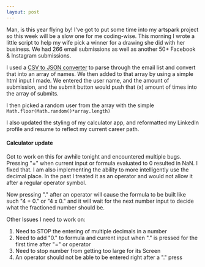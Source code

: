 ```yaml
---
layout: post
---
```

Man, is this year flying by! I've got to put some time into my artspark project so this week will be a slow one for me coding-wise. This morning I wrote a little script to help my wife pick a winner for a drawing she did with her business. We had 266 email submissions as well as another 50+ Facebook & Instagram submissions.

I used a [CSV to JSON converter](https://csvjson.com/csv2json) to parse through the email list and convert that into an array of names. We then added to that array by using a simple html input I made. We entered the user name, and the amount of submission, and the submit button would push that (x) amount of times into the array of submits.

I then picked a random user from the array with the simple``` Math.floor(Math.random()*array.length)```

I also updated the styling of my calculator app, and reformatted my LinkedIn profile and resume to reflect my current career path.

#### Calculator update
Got to work on this for awhile tonight and encountered multiple bugs. Pressing "=" when current input or formula evaluated to 0 resulted in NaN. I fixed that. I am also implementing the ability to more intelligently use the decimal place. In the past I treated it as an operator and would not allow it after a regular operator symbol.

Now pressing "." after an operator will cause the formula to be built like such "4 + 0." or "4 x 0." and it will wait for the next number input to decide what the fractioned number should be.

Other Issues I need to work on:
1. Need to STOP the entering of multiple decimals in a number
2. Need to add "0." to formula and current input when "." is pressed for the first time after "=" or operator
3. Need to stop number from getting too large for its Screen
4. An operator should not be able to be entered right after a "." press
